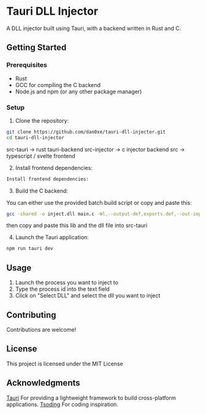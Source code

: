 # Tauri DLL Injector

A DLL injector built using Tauri, with a backend written in Rust and C.

## Getting Started

### Prerequisites

- Rust
- GCC for compiling the C backend
- Node.js and npm (or any other package manager)

### Setup

1. Clone the repository:

```bash
git clone https://github.com/dan0xe/tauri-dll-injector.git
cd tauri-dll-injector
```

src-tauri -> rust tauri-backend
src-injector -> c injector backend
src -> typescript / svelte frontend

2. Install frontend dependencies:

```bash
Install frontend dependencies:
```

3. Build the C backend:

You can either use the provided batch build script or copy and paste this:

```bash
gcc -shared -o inject.dll main.c -Wl,--output-def,exports.def,--out-implib,inject.lib
```

then copy and paste this lib and the dll file into src-tauri

4. Launch the Tauri application:

```bash
npm run tauri dev
```

## Usage

1. Launch the process you want to inject to
2. Type the process id into the text field
3. Click on "Select DLL" and select the dll you want to inject

## Contributing

Contributions are welcome!

## License

This project is licensed under the MIT License

## Acknowledgments

[Tauri](https://tauri.app/) For providing a lightweight framework to build cross-platform applications.
[Tsoding](https://github.com/tsoding) For coding inspiration.
